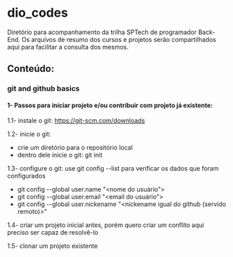 # dio_codes

Diretório para acompanhamento da trilha SPTech de programador Back-End. Os arquivos de resumo dos cursos e projetos serão compartilhados aqui para facilitar a consulta dos mesmos.

## Conteúdo:
### git and github basics

#### 1- Passos para iniciar projeto e/ou contribuir com projeto já existente:
1.1- instale o git: https://git-scm.com/downloads

1.2- inicie o git: 
- crie um diretório para o repositório local
- dentro dele inicie o git: git init 

1.3- configure o git:
use git config --list para verificar os dados que foram configurados
- git config --global user.name "<nome do usuário">  
- git config --global user.email "<email do usuário">
- git config --global user.nickename "<nickename igual do github (servido remoto)>"

1.4- criar um projeto inicial 
antes, porém quero criar um conflito aqui
preciso ser capaz de resolvê-lo

1.5- clonar um projeto existente 
